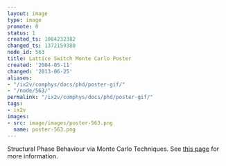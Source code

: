 ```yaml
---
layout: image
type: image
promote: 0
status: 1
created_ts: 1084232382
changed_ts: 1372159380
node_id: 563
title: Lattice Switch Monte Carlo Poster
created: '2004-05-11'
changed: '2013-06-25'
aliases:
- "/ix2v/comphys/docs/phd/poster-gif/"
- "/node/563/"
permalink: "/ix2v/comphys/docs/phd/poster-gif/"
tags:
- ix2v
images:
- src: image/images/poster-563.png
  name: poster-563.png
---
```

Structural Phase Behaviour via Monte Carlo Techniques.<!--break-->
See [this page](http://anjackson.net/ix2v/comphys/docs/phd/poster) for more information.
